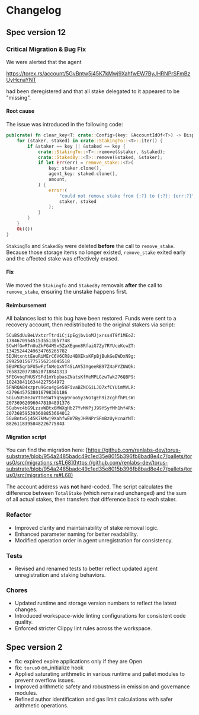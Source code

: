 # Changelog

## Spec version 12

### Critical Migration & Bug Fix

We were alerted that the agent

<https://torex.rs/account/5GvBntw5j45K7kMwj9XahfwEW7ByJHRNPrSFmBzUyHcnaYNT>

had been deregistered and that all stake delegated to it appeared to be "missing".

#### Root cause

The issue was introduced in the following code:

```rs
pub(crate) fn clear_key<T: crate::Config>(key: &AccountIdOf<T>) -> DispatchResult {
    for (staker, staked) in crate::StakingTo::<T>::iter() {
        if &staker == key || &staked == key {
            crate::StakingTo::<T>::remove(&staker, &staked);
            crate::StakedBy::<T>::remove(&staked, &staker);
            if let Err(err) = remove_stake::<T>(
                key: staker.clone(),
                agent_key: staked.clone(),
                amount,
            ) {
                error!(
                    "could not remove stake from {:?} to {:?}: {err:?}",
                    staker, staked
                );
            }
        }
    }
    Ok(())
}
```

`StakingTo` and `StakedBy` were deleted **before** the call to `remove_stake`.
Because those storage items no longer existed, `remove_stake` exited early and the affected stake was effectively erased.

#### Fix

We moved the `StakingTo` and `StakedBy` removals **after** the call to `remove_stake`, ensuring the unstake happens first.

#### Reimbursement

All balances lost to this bug have been restored. Funds were sent to a recovery account, then redistributed to the original stakers via script:

```text
5CuBSdUuBeLVxtzrTtrdiCjipEgjbvUoMJjxrss4T9f1MEoZ: 178467095451535513057748
5CwHfGwRTnUuZkFG4M5x5ZaXEgmn8RfaiG7Zy7RYUceKcwZT: 13425244249634765265782
5DJNtxnttEeuRiMErC6V6CR8z4BXEksKFpBjBukGeEWDxN9g: 299250156775756214045518
5EUPK5qrbFU5wFzfAMe1xVT4SLAV53YgeeRB97Z4aPYZUWQk: 76583203738628718841313
5FEGvoqFHUSYSFd1mYbpbasZNatsKfMeMPLGzwTwk276QBP9: 1024384116344227564972
5FNRQAB4xzpru9Gcu4gGe58FivaBZNCGiLJQ7xfCYUimMVLR: 42796457538016798301186
5Giu5U5XeJuYtTeSWTYq5yp9rooSy3NGTgEh9i2cghfhPLsW: 207369620960478104891376
5Gubvc4bG9LzzxWBtx6MWXgHb27YvMKPjJ99YSyfMh1hf4RN: 207368595393608853664012
5GvBntw5j45K7kMwj9XahfwEW7ByJHRNPrSFmBzUyHcnaYNT: 8826118395848226775843
```

#### Migration script

You can find the migration here:
[https://github.com/renlabs-dev/torus-substrate/blob/954a2485badc49c1ed35e8015b396fb8bad8e4c7/pallets/torus0/src/migrations.rs#L68](https://github.com/renlabs-dev/torus-substrate/blob/954a2485badc49c1ed35e8015b396fb8bad8e4c7/pallets/torus0/src/migrations.rs#L68)

The account address was **not** hard-coded. The script calculates the difference between `TotalStake` (which remained unchanged) and the sum of all actual stakes, then transfers that difference back to each staker.

### Refactor

- Improved clarity and maintainability of stake removal logic.
- Enhanced parameter naming for better readability.
- Modified operation order in agent unregistration for consistency.

### Tests

- Revised and renamed tests to better reflect updated agent unregistration and staking behaviors.

### Chores

- Updated runtime and storage version numbers to reflect the latest changes.
- Introduced workspace-wide linting configurations for consistent code quality.
- Enforced stricter Clippy lint rules across the workspace.

## Spec version 2

- fix: expired expire applications only if they are Open
- fix: `torus0` on_initialize hook
- Applied saturating arithmetic in various runtime and pallet modules to prevent overflow issues.
- Improved arithmetic safety and robustness in emission and governance modules.
- Refined author identification and gas limit calculations with safer arithmetic operations.

